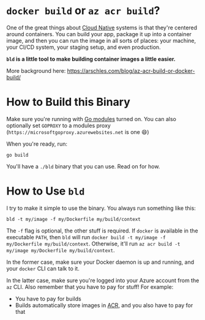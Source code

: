 # `docker build` or `az acr build`?

One of the great things about [Cloud Native](https://www.cncf.io/) systems is that they're centered around containers. You can build your app, package it up into a container image, and then you can run the image in all sorts of places: your machine, your CI/CD system, your staging setup, and even production.

**`bld` is a little tool to make building container images a little easier.**

More background here: https://arschles.com/blog/az-acr-build-or-docker-build/

# How to Build this Binary

Make sure you're running with [Go modules](https://github.com/golang/go/wiki/Modules) turned on. You can also optionally set `GOPROXY` to a modules proxy (`https://microsoftgoproxy.azurewebsites.net` is one :smile:)

When you're ready, run:

```
go build
```

You'll have a `./bld` binary that you can use. Read on for how.

# How to Use `bld`

I try to make it simple to use the binary. You always run something like this:

```
bld -t my/image -f my/Dockerfile my/build/context
```

The `-f` flag is optional, the other stuff is required. If `docker` is available in the executable `PATH`, then `bld` will run `docker build -t my/image -f my/Dockerfile my/build/context`. Otherwise, it'll run `az acr build -t my/image my/Dockerfile my/build/context`.

In the former case, make sure your Docker daemon is up and running, and your `docker` CLI can talk to it.

In the latter case, make sure you're logged into your Azure account from the `az` CLI. Also remember that you have to pay for stuff! For example:

- You have to pay for builds
- Builds automatically store images in [ACR](https://cda.ms/HC), and you also have to pay for that

